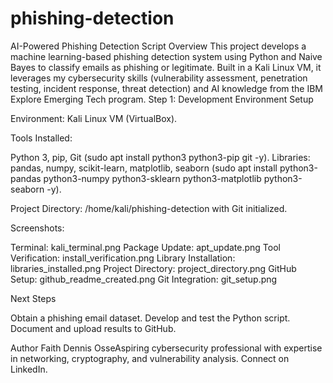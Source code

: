 # phishing-detection
AI-Powered Phishing Detection Script
Overview
This project develops a machine learning-based phishing detection system using Python and Naive Bayes to classify emails as phishing or legitimate. Built in a Kali Linux VM, it leverages my cybersecurity skills (vulnerability assessment, penetration testing, incident response, threat detection) and AI knowledge from the IBM Explore Emerging Tech program.
Step 1: Development Environment Setup

Environment: Kali Linux VM (VirtualBox).

Tools Installed:

Python 3, pip, Git (sudo apt install python3 python3-pip git -y).
Libraries: pandas, numpy, scikit-learn, matplotlib, seaborn (sudo apt install python3-pandas python3-numpy python3-sklearn python3-matplotlib python3-seaborn -y).


Project Directory: /home/kali/phishing-detection with Git initialized.

Screenshots:

Terminal: kali_terminal.png
Package Update: apt_update.png
Tool Verification: install_verification.png
Library Installation: libraries_installed.png
Project Directory: project_directory.png
GitHub Setup: github_readme_created.png
Git Integration: git_setup.png



Next Steps

Obtain a phishing email dataset.
Develop and test the Python script.
Document and upload results to GitHub.

Author
Faith Dennis OsseAspiring cybersecurity professional with expertise in networking, cryptography, and vulnerability analysis. Connect on LinkedIn.
